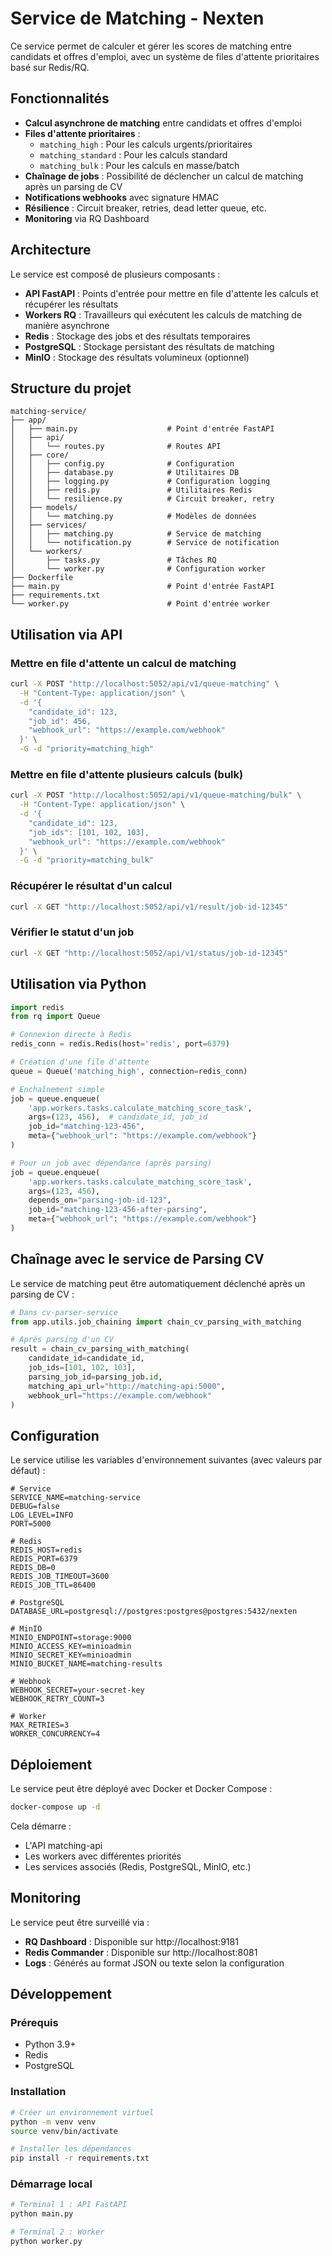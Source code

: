 # Service de Matching - Nexten

Ce service permet de calculer et gérer les scores de matching entre candidats et offres d'emploi, avec un système de files d'attente prioritaires basé sur Redis/RQ.

## Fonctionnalités

- **Calcul asynchrone de matching** entre candidats et offres d'emploi
- **Files d'attente prioritaires** :
  - `matching_high` : Pour les calculs urgents/prioritaires
  - `matching_standard` : Pour les calculs standard
  - `matching_bulk` : Pour les calculs en masse/batch
- **Chaînage de jobs** : Possibilité de déclencher un calcul de matching après un parsing de CV
- **Notifications webhooks** avec signature HMAC
- **Résilience** : Circuit breaker, retries, dead letter queue, etc.
- **Monitoring** via RQ Dashboard

## Architecture

Le service est composé de plusieurs composants :

- **API FastAPI** : Points d'entrée pour mettre en file d'attente les calculs et récupérer les résultats
- **Workers RQ** : Travailleurs qui exécutent les calculs de matching de manière asynchrone
- **Redis** : Stockage des jobs et des résultats temporaires
- **PostgreSQL** : Stockage persistant des résultats de matching
- **MinIO** : Stockage des résultats volumineux (optionnel)

## Structure du projet

```
matching-service/
├── app/
│   ├── main.py                    # Point d'entrée FastAPI
│   ├── api/
│   │   └── routes.py              # Routes API
│   ├── core/
│   │   ├── config.py              # Configuration
│   │   ├── database.py            # Utilitaires DB
│   │   ├── logging.py             # Configuration logging
│   │   ├── redis.py               # Utilitaires Redis
│   │   └── resilience.py          # Circuit breaker, retry
│   ├── models/
│   │   └── matching.py            # Modèles de données
│   ├── services/
│   │   ├── matching.py            # Service de matching
│   │   └── notification.py        # Service de notification
│   └── workers/
│       ├── tasks.py               # Tâches RQ
│       └── worker.py              # Configuration worker
├── Dockerfile
├── main.py                        # Point d'entrée FastAPI
├── requirements.txt
└── worker.py                      # Point d'entrée worker
```

## Utilisation via API

### Mettre en file d'attente un calcul de matching

```bash
curl -X POST "http://localhost:5052/api/v1/queue-matching" \
  -H "Content-Type: application/json" \
  -d '{
    "candidate_id": 123,
    "job_id": 456,
    "webhook_url": "https://example.com/webhook"
  }' \
  -G -d "priority=matching_high"
```

### Mettre en file d'attente plusieurs calculs (bulk)

```bash
curl -X POST "http://localhost:5052/api/v1/queue-matching/bulk" \
  -H "Content-Type: application/json" \
  -d '{
    "candidate_id": 123,
    "job_ids": [101, 102, 103],
    "webhook_url": "https://example.com/webhook"
  }' \
  -G -d "priority=matching_bulk"
```

### Récupérer le résultat d'un calcul

```bash
curl -X GET "http://localhost:5052/api/v1/result/job-id-12345"
```

### Vérifier le statut d'un job

```bash
curl -X GET "http://localhost:5052/api/v1/status/job-id-12345"
```

## Utilisation via Python

```python
import redis
from rq import Queue

# Connexion directe à Redis
redis_conn = redis.Redis(host='redis', port=6379)

# Création d'une file d'attente
queue = Queue('matching_high', connection=redis_conn)

# Enchaînement simple
job = queue.enqueue(
    'app.workers.tasks.calculate_matching_score_task',
    args=(123, 456),  # candidate_id, job_id
    job_id="matching-123-456",
    meta={"webhook_url": "https://example.com/webhook"}
)

# Pour un job avec dépendance (après parsing)
job = queue.enqueue(
    'app.workers.tasks.calculate_matching_score_task',
    args=(123, 456),
    depends_on="parsing-job-id-123",
    job_id="matching-123-456-after-parsing",
    meta={"webhook_url": "https://example.com/webhook"}
)
```

## Chaînage avec le service de Parsing CV

Le service de matching peut être automatiquement déclenché après un parsing de CV :

```python
# Dans cv-parser-service
from app.utils.job_chaining import chain_cv_parsing_with_matching

# Après parsing d'un CV
result = chain_cv_parsing_with_matching(
    candidate_id=candidate_id,
    job_ids=[101, 102, 103],
    parsing_job_id=parsing_job.id,
    matching_api_url="http://matching-api:5000",
    webhook_url="https://example.com/webhook"
)
```

## Configuration

Le service utilise les variables d'environnement suivantes (avec valeurs par défaut) :

```
# Service
SERVICE_NAME=matching-service
DEBUG=false
LOG_LEVEL=INFO
PORT=5000

# Redis
REDIS_HOST=redis
REDIS_PORT=6379
REDIS_DB=0
REDIS_JOB_TIMEOUT=3600
REDIS_JOB_TTL=86400

# PostgreSQL
DATABASE_URL=postgresql://postgres:postgres@postgres:5432/nexten

# MinIO
MINIO_ENDPOINT=storage:9000
MINIO_ACCESS_KEY=minioadmin
MINIO_SECRET_KEY=minioadmin
MINIO_BUCKET_NAME=matching-results

# Webhook
WEBHOOK_SECRET=your-secret-key
WEBHOOK_RETRY_COUNT=3

# Worker
MAX_RETRIES=3
WORKER_CONCURRENCY=4
```

## Déploiement

Le service peut être déployé avec Docker et Docker Compose :

```bash
docker-compose up -d
```

Cela démarre :
- L'API matching-api 
- Les workers avec différentes priorités
- Les services associés (Redis, PostgreSQL, MinIO, etc.)

## Monitoring

Le service peut être surveillé via :

- **RQ Dashboard** : Disponible sur http://localhost:9181
- **Redis Commander** : Disponible sur http://localhost:8081
- **Logs** : Générés au format JSON ou texte selon la configuration

## Développement

### Prérequis

- Python 3.9+
- Redis
- PostgreSQL

### Installation

```bash
# Créer un environnement virtuel
python -m venv venv
source venv/bin/activate

# Installer les dépendances
pip install -r requirements.txt
```

### Démarrage local

```bash
# Terminal 1 : API FastAPI
python main.py

# Terminal 2 : Worker
python worker.py
```
